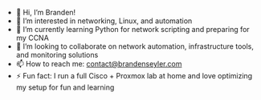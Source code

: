 - 👋 Hi, I’m Branden!
- 👀 I’m interested in networking, Linux, and automation
- 🌱 I’m currently learning Python for network scripting and preparing for my CCNA
- 💞️ I’m looking to collaborate on network automation, infrastructure tools, and monitoring solutions
- 📫 How to reach me: contact@brandenseyler.com
- ⚡ Fun fact: I run a full Cisco + Proxmox lab at home and love optimizing my setup for fun and learning
